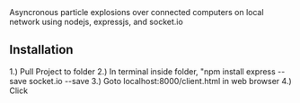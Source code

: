 <snippet>
  <content><![CDATA[
# ${1:Clickburst}

Asyncronous particle explosions over connected computers on local network using nodejs, expressjs, and socket.io

## Installation

1.) Pull Project to folder
2.) In terminal inside folder, "npm install express --save socket.io --save
3.) Goto localhost:8000/client.html in web browser
4.) Click

